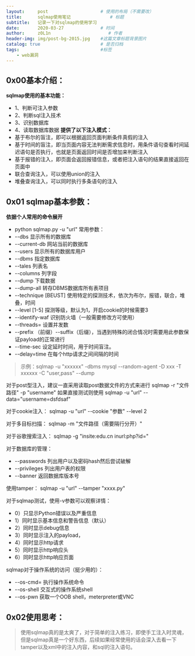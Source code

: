```yaml
---
layout:     post                    # 使用的布局（不需要改）
title:      sqlmap使用笔记               # 标题 
subtitle:   记录一下对sqlmap的使用学习
date:       2020-03-27              # 时间
author:     z0L1n                      # 作者
header-img: img/post-bg-2015.jpg    #这篇文章标题背景图片
catalog: true                       # 是否归档
tags:                               #标签
    - web漏洞
---
```



## 0x00基本介绍：
**sqlmap使用的基本功能：**
- 1、判断可注入参数
- 2、判断sql注入技术
- 3、识别数据库
- 4、读取数据库数据
**提供了以下注入模式：**
- 基于布尔的盲注，即可以根据返回页面判断条件真假的注入
- 基于时间的盲注，即当页面内容无法判断需求信息时，用条件语句查看时间延迟语句是否执行，也就是页面返回时间是否增加来判断注入
- 基于报错的注入，即页面会返回报错信息，或者把注入语句的结果直接返回在页面中
- 联合查询注入，可以使用union的注入
- 堆叠查询注入，可以同时执行多条语句的注入

## 0x01 sqlmap基本参数：
**依据个人常用的命令展开**
-  python sqlmap.py -u "url" 
常用参数：
- --dbs 显示所有的数据库
- --current-db  网站当前的数据库
- --users 显示所有的数据库用户
- --dbms 指定数据库
- --tales 列表名
- --columns 列字段
- --dump 下载数据
- --dump-all 转存DBMS数据库所有表项目
- --technique [BEUST] 使用特定的探测技术，依次为布尔，报错，联合，堆叠，时间
- --level [1-5] 探测等级，默认为1，开启cookie的时候需要3
- --identify-waf  识别防火墙（一般需要修改方可使用）
- --threads=   设置并发数
- --prefix （前缀）--suffix（后缀），当遇到特殊的闭合情况时需要用此参数保证payload的正常进行
- --time-sec 设定延时时间，用于时间盲注。
- --delay=time 在每个http请求之间间隔的时间
> 示例：sqlmap -u "xxxxxx" -dbms mysql  --random-agent -D xxx -T xxxxxx -C "user,pass" --dump

对于post型注入，建议一直采用读取post数据文件的方式来进行
sqlmap -r "文件路径" -p "username" 
如果直接测试则使用
sqlmap -u "url" --data="username=dsfdsaf"

对于cookie注入：
sqlmap -u "url" --cookie "参数" --level 2

对于多目标扫描：
sqlmap -m "文件路径（需要隔行分开）"

对于谷歌搜索注入：
sqlmap -g "insite:edu.cn inurl:php?id=" 

对于数据库的管理：
- --passwords 列出用户以及密码hash然后尝试破解
- --privileges  列出用户表的权限
- --banner 返回数据库版本号

使用tamper：
sqlmap -u "url"  --tamper "xxxx.py"

对于sqlmap测试，使用-v参数可以观察详情：
- 0）只显示Python错误以及严重信息
- 1）同时显示基本信息和警告信息（默认）
- 2）同时显示debug信息
- 3）同时显示注入的payload，
- 4）同时显示http请求
- 5）同时显示http响应头
- 6）同时显示http响应页面

sqlmap对于操作系统的访问（挺少用的）：
- --os-cmd=  执行操作系统命令
- --os-shell  交互式的操作系统shell
- --os-pwn  获取一个OOB shell，meterpreter或VNC

## 0x02使用思考：
> 使用sqlmap真的是太爽了，对于简单的注入练习，即使手工注入时灵魂，但是sqlmap真是一个好东西，后续如果经常使用的话会深入去看一下tamper以及xml中的注入内容，和sql的注入语句。
